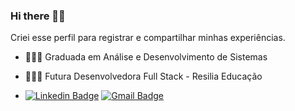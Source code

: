 ### Hi there 🤘🏼

Criei esse perfil para registrar e compartilhar minhas experiências.

* 👩🏻‍🎓 Graduada em Análise e Desenvolvimento de Sistemas <br />
* 👩🏻‍💻 Futura Desenvolvedora Full Stack - Resilia Educação


* [![Linkedin Badge](https://img.shields.io/badge/-Vanessa%20Cardoso-FA8072?style=flat-square&logo=Linkedin&logoColor=black&link=https://www.linkedin.com/in/cardosofvanessa/)](https://www.linkedin.com/in/cardosofvanessa//) 
[![Gmail Badge](https://img.shields.io/badge/-cardosovanessafs@gmail.com-F08080?style=flat-square&logo=Gmail&logoColor=black&link=mailto:cardosovanessafs@gmail.com)](mailto:cardosovanessafs@gmail.com) 

